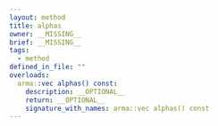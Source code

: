 ```yaml
---
layout: method
title: alphas
owner: __MISSING__
brief: __MISSING__
tags:
  - method
defined_in_file: ""
overloads:
  arma::vec alphas() const:
    description: __OPTIONAL__
    return: __OPTIONAL__
    signature_with_names: arma::vec alphas() const
---
```

